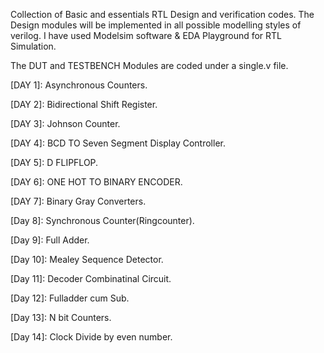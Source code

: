 Collection of Basic and essentials RTL Design and verification codes.
The Design modules will be implemented in all possible modelling styles of verilog.
I have used Modelsim software & EDA Playground for RTL Simulation.



The DUT and TESTBENCH Modules are coded under a single.v file.

[DAY 1]: Asynchronous Counters.

[DAY 2]: Bidirectional Shift Register.

[DAY 3]: Johnson Counter.

[DAY 4]: BCD TO Seven Segment Display Controller.

[DAY 5]: D FLIPFLOP.

[DAY 6]: ONE HOT TO BINARY ENCODER.

[DAY 7]: Binary Gray Converters.

[Day 8]: Synchronous Counter(Ringcounter).

[Day 9]:  Full Adder.

[Day 10]: Mealey Sequence Detector.

[Day 11]: Decoder Combinatinal Circuit.

[Day 12]: Fulladder cum Sub.

[Day 13]: N bit Counters.

[Day 14]: Clock Divide by even number.

